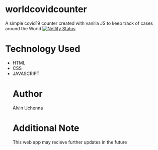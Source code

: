 # worldcovidcounter
A simple covid19 counter created with vanilla JS to keep track of cases around the World
[![Netlify Status](https://api.netlify.com/api/v1/badges/ad1dac82-7bb3-4104-8a84-4564ad549527/deploy-status)](https://app.netlify.com/sites/worldcovid19counter/deploys)

# Technology Used
<ul>
<li> HTML</li>
<li> CSS</li>
<li> JAVASCRIPT</>

# Author
Alvin Uchenna

# Additional Note
This web app may recieve further updates in the future

